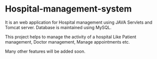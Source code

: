 # Hospital-management-system
It is an web application for Hospital management using JAVA Servlets and Tomcat server. Database is maintained using MySQL. <p> This project helps to manage the activity of a hospital Like Patient management, Doctor management, Manage appointments etc.</p> <p> Many other features will be added soon.</p>
